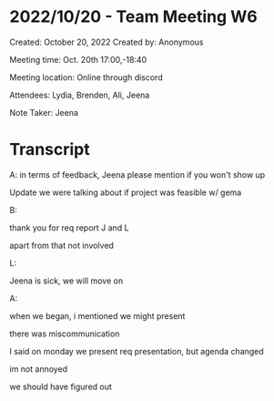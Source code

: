 # 2022/10/20 - Team Meeting W6

Created: October 20, 2022
Created by: Anonymous

Meeting time: Oct. 20th 17:00,-18:40

Meeting location: Online through discord

Attendees: Lydia, Brenden, Ali, Jeena

Note Taker: Jeena

# Transcript

A: in terms of feedback, Jeena please mention if you won't show up

Update we were talking about if project was feasible w/ gema

B:

thank you for req report J and L

apart from that not involved

L:

Jeena is sick, we will move on

A:

when we began, i mentioned we might present

there was miscommunication

I said on monday we present req presentation, but agenda changed

im not annoyed

we should have figured out